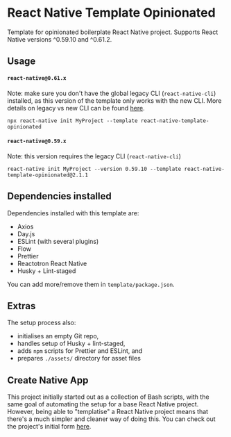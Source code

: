 # React Native Template Opinionated
Template for opinionated boilerplate React Native project. Supports React Native versions ^0.59.10 and ^0.61.2.

## Usage
#### `react-native@0.61.x`
Note: make sure you don't have the global legacy CLI (`react-native-cli`) installed, as this version of the template only works with the new CLI. More details on legacy vs new CLI can be found [here](https://github.com/react-native-community/cli/blob/master/docs/init.md).
```
npx react-native init MyProject --template react-native-template-opinionated
```

#### `react-native@0.59.x`
Note: this version requires the legacy CLI (`react-native-cli`)
```
react-native init MyProject --version 0.59.10 --template react-native-template-opinionated@2.1.1
```

## Dependencies installed
Dependencies installed with this template are:
- Axios
- Day.js
- ESLint (with several plugins)
- Flow
- Prettier
- Reactotron React Native
- Husky + Lint-staged

You can add more/remove them in `template/package.json`.

## Extras
The setup process also:
- initialises an empty Git repo,
- handles setup of Husky + lint-staged,
- adds `npm` scripts for Prettier and ESLint, and
- prepares `./assets/` directory for asset files

## Create Native App
This project initially started out as a collection of Bash scripts, with the same goal of automating the setup for a base React Native project. However, being able to "templatise" a React Native project means that there's a much simpler and cleaner way of doing this. You can check out the project's initial form [here](https://github.com/nictar/create-native-app/tree/v1.0.0).
